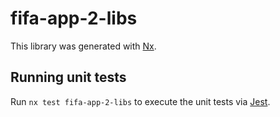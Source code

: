 # fifa-app-2-libs

This library was generated with [Nx](https://nx.dev).

## Running unit tests

Run `nx test fifa-app-2-libs` to execute the unit tests via [Jest](https://jestjs.io).
